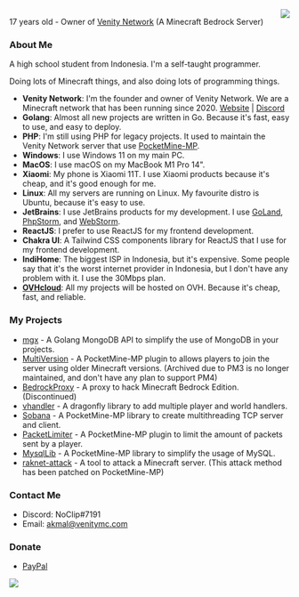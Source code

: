 <img src="https://github-readme-stats-sigma-five.vercel.app/api?username=AkmalFairuz&theme=vue&show_icons=true&count_private=true&include_all_commits=true" align="right"/>

17 years old - Owner of [Venity Network](https://github.com/VenityNetwork) (A Minecraft Bedrock Server)

### About Me

A high school student from Indonesia. I'm a self-taught programmer.

Doing lots of Minecraft things, and also doing lots of programming things.

- **Venity Network**: I'm the founder and owner of Venity Network. We are a Minecraft network that has been running since 2020. [Website](https://venitymc.com) | [Discord](https://venitymc.com/discord)
- **Golang**: Almost all new projects are written in Go. Because it's fast, easy to use, and easy to deploy.
- **PHP**: I'm still using PHP for legacy projects. It used to maintain the Venity Network server that use [PocketMine-MP](https://github.com/pmmp/PocketMine-MP).
- **Windows**: I use Windows 11 on my main PC.
- **MacOS**: I use macOS on my MacBook M1 Pro 14".
- **Xiaomi**: My phone is Xiaomi 11T. I use Xiaomi products because it's cheap, and it's good enough for me.
- **Linux**: All my servers are running on Linux. My favourite distro is Ubuntu, because it's easy to use.
- **JetBrains**: I use JetBrains products for my development. I use [GoLand](https://www.jetbrains.com/go/), [PhpStorm](https://www.jetbrains.com/phpstorm/), and [WebStorm](https://www.jetbrains.com/webstorm/).
- **ReactJS**: I prefer to use ReactJS for my frontend development.
- **Chakra UI**: A Tailwind CSS components library for ReactJS that I use for my frontend development.
- **IndiHome**: The biggest ISP in Indonesia, but it's expensive. Some people say that it's the worst internet provider in Indonesia, but I don't have any problem with it. I use the 30Mbps plan.  
- **[OVHcloud](https://ovh.com)**: All my projects will be hosted on OVH. Because it's cheap, fast, and reliable.

### My Projects
- [mgx](https://github.com/AkmalFairuz/mgx) - A Golang MongoDB API to simplify the use of MongoDB in your projects.
- [MultiVersion](https://github.com/AkmalFairuz/MultiVersion) - A PocketMine-MP plugin to allows players to join the server using older Minecraft versions. (Archived due to PM3 is no longer maintained, and don't have any plan to support PM4)
- [BedrockProxy](https://github.com/AkmalFairuz/BedrockProxy) - A proxy to hack Minecraft Bedrock Edition. (Discontinued)
- [vhandler](https://github.com/VenityNetwork/vhandler) - A dragonfly library to add multiple player and world handlers.
- [Sobana](https://github.com/AkmalFairuz/Sobana) - A PocketMine-MP library to create multithreading TCP server and client.
- [PacketLimiter](https://github.com/AkmalFairuz/PacketLimiter) - A PocketMine-MP plugin to limit the amount of packets sent by a player.
- [MysqlLib](https://github.com/VenityNetwork/MysqlLib) - A PocketMine-MP library to simplify the usage of MySQL.
- [raknet-attack](https://github.com/AkmalFairuz/raknet-attack) - A tool to attack a Minecraft server. (This attack method has been patched on PocketMine-MP)

### Contact Me
- Discord: NoClip#7191
- Email: akmal@venitymc.com

### Donate
- [PayPal](https://paypal.me/akmalfairuz)

<img src="https://github-readme-stats-sigma-five.vercel.app/api/top-langs/?username=AkmalFairuz&hide=shell,css,nsis&layout=compact"/>
